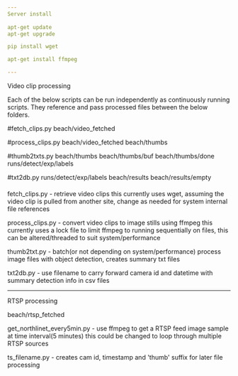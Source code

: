 ```yaml
---
Server install
 
apt-get update
apt-get upgrade

pip install wget

apt-get install ffmpeg

---
```

Video clip processing

Each of the below scripts can be run independently as continuously running scripts. They reference and pass processed files between the below folders.

#fetch_clips.py
beach/video_fetched

#process_clips.py
beach/video_fetched
beach/thumbs

#thumb2txts.py
beach/thumbs
beach/thumbs/buf
beach/thumbs/done
runs/detect/exp/labels

#txt2db.py
runs/detect/exp/labels
beach/results
beach/results/empty


####
fetch_clips.py - retrieve video clips
  this currently uses wget, assuming the video clip is pulled from another site, change as needed for system internal file references

process_clips.py - convert video clips to image stills using ffmpeg
  this currently uses a lock file to limit ffmpeg to running sequentially on files, this can be altered/threaded to suit system/performance

thumb2txt.py - batch(or not depending on system/performance) process image files with object detection, creates summary txt files

txt2db.py - use filename to carry forward camera id and datetime with summary detection info in csv files

---
RTSP processing

beach/rtsp_fetched

get_northlinet_every5min.py - use ffmpeg to get a RTSP feed image sample at time interval(5 minutes)
  this could be changed to loop through multiple RTSP sources

ts_filename.py - creates cam id, timestamp and 'thumb' suffix for later file processing
